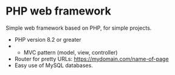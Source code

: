 # PHP web framework

Simple web framework based on PHP, for simple projects.

* PHP version 8.2 or greater
* * MVC pattern (model, view, controller)
* Router for pretty URLs: https://mydomain.com/name-of-page
* Easy use of MySQL databases.
